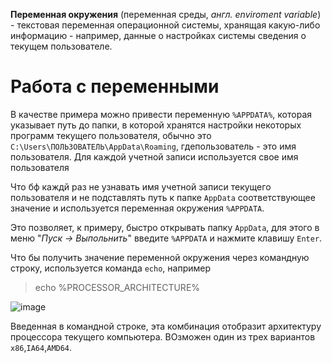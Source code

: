 **Переменная окружения** (переменная среды, *англ. enviroment variable*) - текстовая переменная операционной системы, хранящая какую-либо информацию - например, данные о настройках системы сведения о текущем пользователе.

# Работа с переменными
В качестве примера можно привести переменную `%APPDATA%`, которая указывает путь до папки, в которой хранятся настройки некоторых программ текущего пользователя, обычно это `C:\Users\ПОЛЬЗОВАТЕЛЬ\AppData\Roaming`, гдепользователь - это имя пользователя. Для каждой учетной записи используется свое имя пользователя

Что бф каждй раз не узнавать имя учетной записи текущего пользователя и не подставлять путь к папке `AppData` соответствующее значение и используется переменная окружения `%APPDATA`.

Это позволяет, к примеру, быстро открывать папку `AppData`, для этого в меню "*Пуск -> Выпольнить*" введите `%APPDATA` и нажмите клавишу `Enter`.

Что бы получить значение переменной окружения через командную строку, используется команда `echo`, например

>echo %PROCESSOR_ARCHITECTURE%

![image](https://user-images.githubusercontent.com/89956085/132612808-7cdbf689-e844-46d9-9ff4-6a6ed0b8a14f.png)

Введенная в командной строке, эта комбинация отобразит архитектуру процессора текущего компьютера. ВОзможен один из трех вариантов `x86`,`IA64`,`AMD64`.
